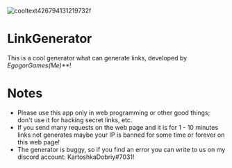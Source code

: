![cooltext426794131219732f](https://user-images.githubusercontent.com/108934310/210670899-6134d317-722e-4e76-9580-231a6bac45a6.png)

# LinkGenerator
This is a cool generator what can generate links, developed by **EgogorGames*(Me)***!

# Notes
- Please use this app only in web programming or other good things; don't use it for hacking secret links, etc.
- If you send many requests on the web page and it is for 1 - 10 minutes links not generates maybe your IP is banned for some time or forever on this web page!
- The generator is buggy, so if you find an error you can write to us on my discord account: KartoshkaDobriy#7031!
